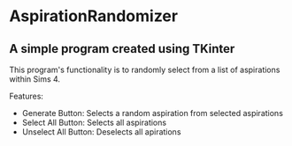 # AspirationRandomizer
## A simple program created using TKinter
This program's functionality is to randomly select from a list of aspirations within Sims 4.

Features:
  - Generate Button: Selects a random aspiration from selected aspirations
  - Select All Button: Selects all aspirations
  - Unselect All Button: Deselects all apirations
